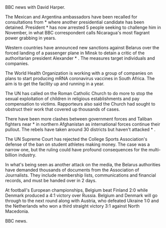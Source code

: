 BBC news with David Harper.

The Mexican and Argentina ambassadors have been recalled for consultations from * where another presidential candidate has been detained. President * has now arrested 5 people seeking to challenge him in November, in what BBC correspondent calls Nicaragua's most flagrant power grabbing in years.

Western countries have announced new sanctions against Belarus over the forced landing of a passenger plane in Minsk to detain a critic of the authoritarian president Alexander * . The measures target individuals and companies.

The World Health Organization is working with a group of companies on plans to start producing mRNA coronavirus vaccines in South Africa. The aim is to get the facility up and running in a year.

The UN has called on the Roman Catholic Church to do more to stop the sexual exploitation of children in religious establishments and pay compensation to victims. Rapporteurs also said the Church had sought to obstruct their work that covered up thousands of cases. 

There have been more clashes between government forces and Taliban fighters near * in northern Afghanistan as international forces continue their pullout. The rebels have taken around 30 districts but haven't attacked * .

The UN Supreme Court has rejected the College Sports Association's defense of the ban on student athletes making money. The case was a narrow one, but the ruling could have profound consequences for the multi-billion industry.

In what's being seen as another attack on the media, the Belarus authorities have demanded thousands of documents from the Association of Journalists. They include membership lists, communications and financial records, and must be handed over in 2 days.

At football's European championships, Belgium beat Finland 2:0 while Denmark produced a 4:1 victory over Russia. Belgium and Denmark will go through to the next round along with Austria, who defeated Ukraine 1:0 and the Netherlands who won a third straight victory 3:1 against North Macedonia. 

BBC news.

